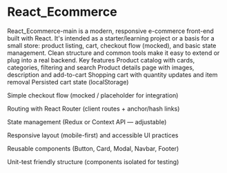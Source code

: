 # React_Ecommerce
React_Ecommerce-main is a modern, responsive e-commerce front-end built with React. It's intended as a starter/learning project or a basis for a small store: product listing, cart, checkout flow (mocked), and basic state management. Clean structure and common tools make it easy to extend or plug into a real backend.
Key features
Product catalog with cards, categories, filtering and search
Product details page with images, description and add-to-cart
Shopping cart with quantity updates and item removal
Persisted cart state (localStorage)

Simple checkout flow (mocked / placeholder for integration)

Routing with React Router (client routes + anchor/hash links)

State management (Redux or Context API — adjustable)

Responsive layout (mobile-first) and accessible UI practices

Reusable components (Button, Card, Modal, Navbar, Footer)

Unit-test friendly structure (components isolated for testing)





